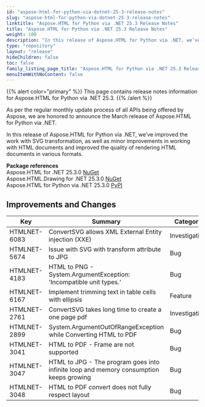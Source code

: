 ```yaml
---
id: "aspose-html-for-python-via-dotnet-25-3-release-notes"
slug: "aspose-html-for-python-via-dotnet-25-3-release-notes"
linktitle: "Aspose.HTML for Python via .NET 25.3 Release Notes"
title: "Aspose.HTML for Python via .NET 25.3 Release Notes"
weight: 100
description: "In this release of Aspose.HTML for Python via .NET, we’ve improved the work with SVG transformation, as well as minor improvements in working with HTML documents and improved the quality of rendering HTML documents in various formats."
type: "repository"
layout: "release"
hideChildren: false
toc: false
family_listing_page_title: "Aspose.HTML for Python via .NET 25.3 Release Notes"
menuItemWithNoContent: false
---
```

{{% alert color="primary" %}}
This page contains release notes information for Aspose.HTML for Python via .NET 25.3.
{{% /alert %}}

As per the regular monthly update process of all APIs being offered by Aspose, we are honored to announce the March release of Aspose.HTML for Python via .NET.

In this release of Aspose.HTML for Python via .NET, we’ve improved the work with SVG transformation, as well as minor improvements in working with HTML documents and improved the quality of rendering HTML documents in various formats.

**Package references**<br>
Aspose.HTML for .NET 25.3.0 [NuGet](https://www.nuget.org/packages/Aspose.Html)<br>
Aspose.HTML.Drawing for .NET 25.3.0 [NuGet](https://www.nuget.org/packages/Aspose.Html.Drawing)<br>
Aspose.HTML for Python via .NET 25.3.0 [PyPI](https://pypi.org/project/aspose-html-net/)


## **Improvements and Changes**

| **Key**      | **Summary**                                                                            | **Category** |
| ------------ | -------------------------------------------------------------------------------------- | ------------ |
| HTMLNET-6083 | ConvertSVG allows XML External Entity injection (XXE) | Investigation |
| HTMLNET-5674 | Issue with SVG with transform attribute to JPG | Bug |
| HTMLNET-4183 | HTML to PNG - System.ArgumentException: 'Incompatible unit types.' | Bug |
| HTMLNET-6167 | Implement trimming text in table cells with ellipsis | Feature |
| HTMLNET-2761 | ConvertSVG takes long time to create a one page pdf | Investigation |
| HTMLNET-2899 | System.ArgumentOutOfRangeException while Converting HTML to PDF | Bug |
| HTMLNET-3041 | HTML to PDF - Frame are not supported | Bug |
| HTMLNET-3047 | HTML to JPG - The program goes into infinite loop and memory consumption keeps growing | Bug |
| HTMLNET-3048 | HTML to PDF convert does not fully respect layout | Bug |